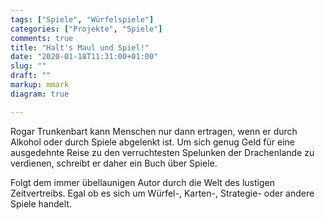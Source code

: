 ```yaml
---
tags: ["Spiele", "Würfelspiele"]
categories: ["Projekte", "Spiele"]
comments: true
title: "Halt's Maul und Spiel!"
date: "2020-01-18T11:31:00+01:00"
slug: ""
draft: ""
markup: mmark
diagram: true

---
```


Rogar Trunkenbart kann Menschen nur dann ertragen, wenn er durch Alkohol
oder durch Spiele abgelenkt ist. Um sich genug Geld für eine ausgedehnte
Reise zu den verruchtesten Spelunken der Drachenlande zu verdienen, schreibt
er daher ein Buch über Spiele.

Folgt dem immer übellaunigen Autor durch die Welt des lustigen Zeitvertreibs.
Egal ob es sich um Würfel-, Karten-, Strategie- oder andere Spiele handelt.
